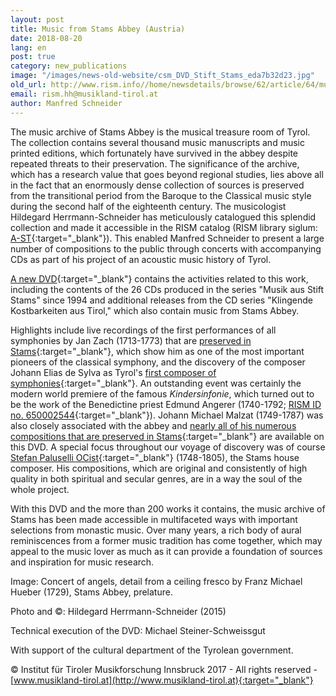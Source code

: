 ```yaml
---
layout: post
title: Music from Stams Abbey (Austria)
date: 2018-08-20
lang: en
post: true
category: new_publications
image: "/images/news-old-website/csm_DVD_Stift_Stams_eda7b32d23.jpg"
old_url: http://www.rism.info//home/newsdetails/browse/62/article/64/music-from-stams-abbey-austria.html
email: rism.hh@musikland-tirol.at
author: Manfred Schneider
---
```



The music archive of Stams Abbey is the musical treasure room of Tyrol. The collection contains several thousand music manuscripts and music printed editions, which fortunately have survived in the abbey despite repeated threats to their preservation. The significance of the archive, which has a research value that goes beyond regional studies, lies above all in the fact that an enormously dense collection of sources is preserved from the transitional period from the Baroque to the Classical music style during the second half of the eighteenth century. The musicologist Hildegard Herrmann-Schneider has meticulously catalogued this splendid collection and made it accessible in the RISM catalog (RISM library siglum: [A-ST](https://opac.rism.info/search?View=rism&siglum=A-ST&Language=en){:target="_blank"}). This enabled Manfred Schneider to present a large number of compositions to the public through concerts with accompanying CDs as part of his project of an acoustic music history of Tyrol.

[A new DVD](http://cdeditionen.musikland-tirol.at/content/cd-_dvd-editionen-2017/dvd_-musik-aus-stift-stams.html){:target="_blank"} contains the activities related to this work, including the contents of the 26 CDs produced in the series "Musik aus Stift Stams" since 1994 and additional releases from the CD series "Klingende Kostbarkeiten aus Tirol," which also contain music from Stams Abbey.

Highlights include live recordings of the first performances of all symphonies by Jan Zach (1713-1773) that are [preserved in Stams](https://opac.rism.info/search?View=rism&author=Zach&siglum=A-ST&title=Symphonies&Language=en){:target="_blank"}, which show him as one of the most important pioneers of the classical symphony, and the discovery of the composer Johann Elias de Sylva as Tyrol's [first composer of symphonies](https://opac.rism.info/search?View=rism&author=Sylva&siglum=A-ST&title=Symphonies&Language=en){:target="_blank"}. An outstanding event was certainly the modern world premiere of the famous _Kindersinfonie_, which turned out to be the work of the Benedictine priest Edmund Angerer (1740-1792; [RISM ID no. 650002544](https://opac.rism.info/search?id=650002544&View=rism&Language=en){:target="_blank"}). Johann Michael Malzat (1749-1787) was also closely associated with the abbey and [nearly all of his numerous compositions that are preserved in Stams](https://opac.rism.info/search?View=rism&author=Malzat&siglum=A-ST&Language=en){:target="_blank"} are available on this DVD. A special focus throughout our voyage of discovery was of course [Stefan Paluselli OCist](https://opac.rism.info/search?View=rism&author=Paluselli&siglum=A-ST&Language=en){:target="_blank"} (1748-1805), the Stams house composer. His compositions, which are original and consistently of high quality in both spiritual and secular genres, are in a way the soul of the whole project.

With this DVD and the more than 200 works it contains, the music archive of Stams has been made accessible in multifaceted ways with important selections from monastic music. Over many years, a rich body of aural reminiscences from a former music tradition has come together, which may appeal to the music lover as much as it can provide a foundation of sources and inspiration for music research.

Image: Concert of angels, detail from a ceiling fresco by Franz Michael Hueber (1729), Stams Abbey, prelature.

Photo and ©: Hildegard Herrmann-Schneider (2015)

Technical execution of the DVD: Michael Steiner-Schweissgut

With support of the cultural department of the Tyrolean government.

© Institut für Tiroler Musikforschung Innsbruck 2017 - All rights reserved - [www.musikland-tirol.at](http://www.musikland-tirol.at){:target="_blank"}



